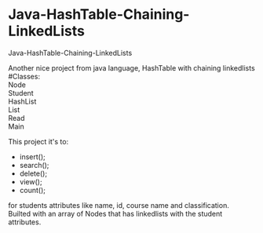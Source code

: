 # Java-HashTable-Chaining-LinkedLists
Java-HashTable-Chaining-LinkedLists

Another nice project from java language, HashTable with chaining linkedlists</br>
#Classes:<br>
Node<br>
Student<br>
HashList<br>
List<br>
Read<br>
Main<br>

This project it's to:

* insert();
* search();
* delete();
* view();
* count();

for students attributes like name, id, course name and classification.<br>
Builted with an array of Nodes that has linkedlists with the student attributes.
